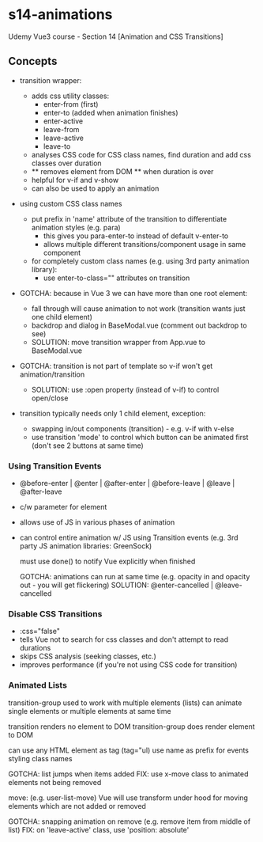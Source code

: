 # s14-animations

Udemy Vue3 course - Section 14 [Animation and CSS Transitions]

## Concepts

- transition wrapper:
  - adds css utility classes:
    - enter-from (first)
    - enter-to (added when animation finishes)
    - enter-active
    - leave-from
    - leave-active
    - leave-to
  - analyses CSS code for CSS class names, find duration and add css classes over duration
  - ** removes element from DOM ** when duration is over
  - helpful for v-if and v-show
  - can also be used to apply an animation

- using custom CSS class names
  - put prefix in 'name' attribute of the transition to differentiate animation styles (e.g. para)
    - this gives you para-enter-to instead of default v-enter-to
    - allows multiple different transitions/component usage in same component
  - for completely custom class names (e.g. using 3rd party animation library):
    - use enter-to-class="" attributes on transition

- GOTCHA: because in Vue 3 we can have more than one root element:
    - fall through will cause animation to not work (transition wants just one child element)
    - backdrop and dialog in BaseModal.vue (comment out backdrop to see)
    - SOLUTION: move transition wrapper from App.vue to BaseModal.vue

- GOTCHA: transition is not part of template so v-if won't get animation/transition
  - SOLUTION: use :open property (instead of v-if) to control open/close

- transition typically needs only 1 child element, exception:
  - swapping in/out components (transition) - e.g. v-if with v-else
  - use transition 'mode' to control which button can be animated first (don't see 2 buttons at same time)

### Using Transition Events

-  @before-enter | @enter | @after-enter | @before-leave | @leave | @after-leave
- c/w parameter for element
- allows use of JS in various phases of animation
- can control entire animation w/ JS using Transition events (e.g. 3rd party JS animation libraries: GreenSock)

  must use done() to notify Vue explicitly when finished

  GOTCHA: animations can run at same time (e.g. opacity in and opacity out - you will get flickering)
  SOLUTION: @enter-cancelled | @leave-cancelled

### Disable CSS Transitions

- :css="false"
- tells Vue not to search for css classes and don't attempt to read durations
- skips CSS analysis (seeking classes, etc.)
- improves performance (if you're not using CSS code for transition)

### Animated Lists

transition-group used to work with multiple elements (lists)
can animate single elements or multiple elements at same time

transition renders no element to DOM
transition-group does render element to DOM

can use any HTML element as tag (tag="ul)
use name as prefix for events styling class names

GOTCHA: list jumps when items added
FIX: use x-move class to animated elements not being removed

move: (e.g. user-list-move) Vue will use transform under hood for moving elements which are not added or removed

GOTCHA: snapping animation on remove (e.g. remove item from middle of list)
FIX: on 'leave-active' class, use 'position: absolute'